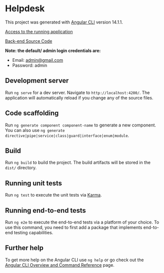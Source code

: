 # Helpdesk

This project was generated with [Angular CLI](https://github.com/angular/angular-cli) version 14.1.1.

[Access to the running application](https://helpdesk-frontend-jet.vercel.app/)

[Back-end Source Code](https://github.com/Felipe-Euzebio/helpdesk-backend.git)

**Note: the default/ admin login credentials are:**
- Email: admin@gmail.com
- Password: admin

## Development server

Run `ng serve` for a dev server. Navigate to `http://localhost:4200/`. The application will automatically reload if you change any of the source files.

## Code scaffolding

Run `ng generate component component-name` to generate a new component. You can also use `ng generate directive|pipe|service|class|guard|interface|enum|module`.

## Build

Run `ng build` to build the project. The build artifacts will be stored in the `dist/` directory.

## Running unit tests

Run `ng test` to execute the unit tests via [Karma](https://karma-runner.github.io).

## Running end-to-end tests

Run `ng e2e` to execute the end-to-end tests via a platform of your choice. To use this command, you need to first add a package that implements end-to-end testing capabilities.

## Further help

To get more help on the Angular CLI use `ng help` or go check out the [Angular CLI Overview and Command Reference](https://angular.io/cli) page.
